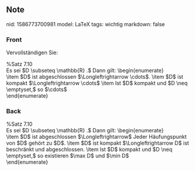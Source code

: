 ## Note
nid: 1586773700981
model: LaTeX
tags: wichtig
markdown: false

### Front
Vervollständigen Sie:<div>
</div><div><div>%Satz 7.10 </div><div>
</div>Es sei $D \subseteq \mathbb{R} .$ Dann gilt:
\begin{enumerate}
<div>\item $D$ ist abgeschlossen $\Longleftrightarrow \cdots$.
\item $D$ ist kompakt $\Longleftrightarrow \cdots$
\item Ist $D$ kompakt und $D \neq \emptyset,$ so $\cdots$</div><div>\end{enumerate}</div></div>

### Back
<div>%Satz 7.10 </div><div>
</div>Es sei $D \subseteq \mathbb{R} .$ Dann gilt:
\begin{enumerate}
<div>\item $D$ ist abgeschlossen $\Longleftrightarrow$ Jeder Häufungspunkt von $D$ gehört zu $D$.
\item $D$ ist kompakt $\Longleftrightarrow D$ ist beschränkt und abgeschlossen.
\item Ist $D$ kompakt und $D \neq \emptyset,$ so existieren $\max D$ und $\min D$</div><div>\end{enumerate}
</div>
